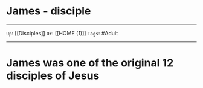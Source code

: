 # James - disciple

---

`Up`: [[Disciples]] `Or`: [[HOME (1)]] `Tags`: #Adult

---

# James was one of the original 12 disciples of Jesus